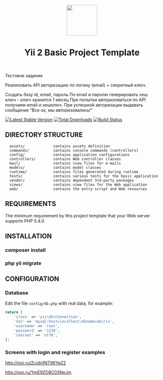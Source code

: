 <p align="center">
    <a href="https://github.com/yiisoft" target="_blank">
        <img src="https://avatars0.githubusercontent.com/u/993323" height="100px">
    </a>
    <h1 align="center">Yii 2 Basic Project Template</h1>
    <br>
</p>

Тестовое задание

Реализовать API авторизацию по логину (email) + секретный ключ.

Создать базу id, email, пароль
По email и паролю генерировать хеш ключ - ключ хранится 1 месяц
При попытки авторизоваться по API получаем email и хешключ.
При успешной авторизации выдавать сообщение “Все ок, мы авторизовались!”


[![Latest Stable Version](https://img.shields.io/packagist/v/yiisoft/yii2-app-basic.svg)](https://packagist.org/packages/yiisoft/yii2-app-basic)
[![Total Downloads](https://img.shields.io/packagist/dt/yiisoft/yii2-app-basic.svg)](https://packagist.org/packages/yiisoft/yii2-app-basic)
[![Build Status](https://travis-ci.org/yiisoft/yii2-app-basic.svg?branch=master)](https://travis-ci.org/yiisoft/yii2-app-basic)

DIRECTORY STRUCTURE
-------------------

      assets/             contains assets definition
      commands/           contains console commands (controllers)
      config/             contains application configurations
      controllers/        contains Web controller classes
      mail/               contains view files for e-mails
      models/             contains model classes
      runtime/            contains files generated during runtime
      tests/              contains various tests for the basic application
      vendor/             contains dependent 3rd-party packages
      views/              contains view files for the Web application
      web/                contains the entry script and Web resources



REQUIREMENTS
------------

The minimum requirement by this project template that your Web server supports PHP 5.4.0.


INSTALLATION
------------

### composer install
### php yii migrate

CONFIGURATION
-------------

### Database

Edit the file `config/db.php` with real data, for example:

```php
return [
    'class' => 'yii\db\Connection',
    'dsn' => 'mysql:host=localhost;dbname=abirix',
    'username' => 'root',
    'password' => '1234',
    'charset' => 'utf8',
];
```

### Screens with login and register examples
http://joxi.ru/ZrJdn1NT96YeZ2

http://joxi.ru/YmE9ZO8C03NeJm
